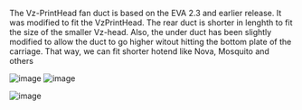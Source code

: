 The Vz-PrintHead fan duct is based on the EVA 2.3 and earlier release. It was modified to fit the VzPrintHead. The rear duct is shorter in lenghth to fit the size of the smaller Vz-head.
Also, the under duct has been slightly modified to allow the duct to go higher witout hitting the bottom plate of the carriage. That way, we can fit shorter hotend like Nova, Mosquito and others

![image](https://user-images.githubusercontent.com/37383368/150803820-53103345-f7ea-4369-98e3-482ffbf9c41c.png)
![image](https://user-images.githubusercontent.com/37383368/150804338-f9d8e334-b7ef-4e4b-b8b4-07526e15d9e6.png)



![image](https://user-images.githubusercontent.com/37383368/150802018-e23fbd8f-91f2-4e50-89f0-5685d730d96d.png)

